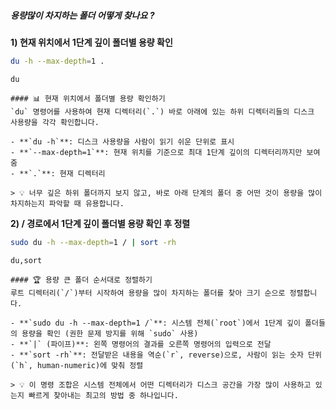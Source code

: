 ##### 용량많이 차지하는 폴더 어떻게 찾나요 ? #####

**1) 현재 위치에서 1단계 깊이 폴더별 용량 확인**

```bash
du -h --max-depth=1 .
```

```tech
du
```

```desc
#### 📊 현재 위치에서 폴더별 용량 확인하기
`du` 명령어를 사용하여 현재 디렉터리(`.`) 바로 아래에 있는 하위 디렉터리들의 디스크 사용량을 각각 확인합니다.

- **`du -h`**: 디스크 사용량을 사람이 읽기 쉬운 단위로 표시
- **`--max-depth=1`**: 현재 위치를 기준으로 최대 1단계 깊이의 디렉터리까지만 보여줌
- **`.`**: 현재 디렉터리

> 💡 너무 깊은 하위 폴더까지 보지 않고, 바로 아래 단계의 폴더 중 어떤 것이 용량을 많이 차지하는지 파악할 때 유용합니다.
```

**2) / 경로에서 1단계 깊이 폴더별 용량 확인 후 정렬**

```bash
sudo du -h --max-depth=1 / | sort -rh
```

```tech
du,sort
```

```desc
#### 🏆 용량 큰 폴더 순서대로 정렬하기
루트 디렉터리(`/`)부터 시작하여 용량을 많이 차지하는 폴더를 찾아 크기 순으로 정렬합니다.

- **`sudo du -h --max-depth=1 /`**: 시스템 전체(`root`)에서 1단계 깊이 폴더들의 용량을 확인 (권한 문제 방지를 위해 `sudo` 사용)
- **`|` (파이프)**: 왼쪽 명령어의 결과를 오른쪽 명령어의 입력으로 전달
- **`sort -rh`**: 전달받은 내용을 역순(`r`, reverse)으로, 사람이 읽는 숫자 단위(`h`, human-numeric)에 맞춰 정렬

> 💡 이 명령 조합은 시스템 전체에서 어떤 디렉터리가 디스크 공간을 가장 많이 사용하고 있는지 빠르게 찾아내는 최고의 방법 중 하나입니다.
```